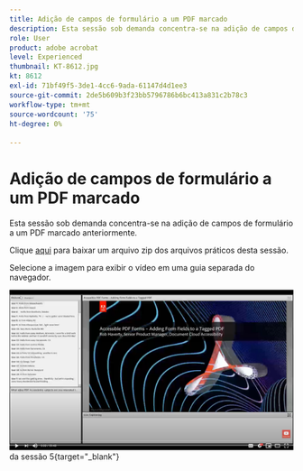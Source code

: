 ```yaml
---
title: Adição de campos de formulário a um PDF marcado
description: Esta sessão sob demanda concentra-se na adição de campos de formulário a um PDF marcado anteriormente
role: User
product: adobe acrobat
level: Experienced
thumbnail: KT-8612.jpg
kt: 8612
exl-id: 71bf49f5-3de1-4cc6-9ada-61147d4d1ee3
source-git-commit: 2de5b609b3f23bb5796786b6bc413a831c2b78c3
workflow-type: tm+mt
source-wordcount: '75'
ht-degree: 0%

---
```


# Adição de campos de formulário a um PDF marcado

Esta sessão sob demanda concentra-se na adição de campos de formulário a um PDF marcado anteriormente.

Clique [aqui](../assets/accessibilitysession5.zip) para baixar um arquivo zip dos arquivos práticos desta sessão.

Selecione a imagem para exibir o vídeo em uma guia separada do navegador.

[![Vídeo](../assets/Accessibilitysession5_YT.png)](https://youtu.be/vaM9R-mt5Jo) da sessão 5{target=&quot;_blank&quot;}

